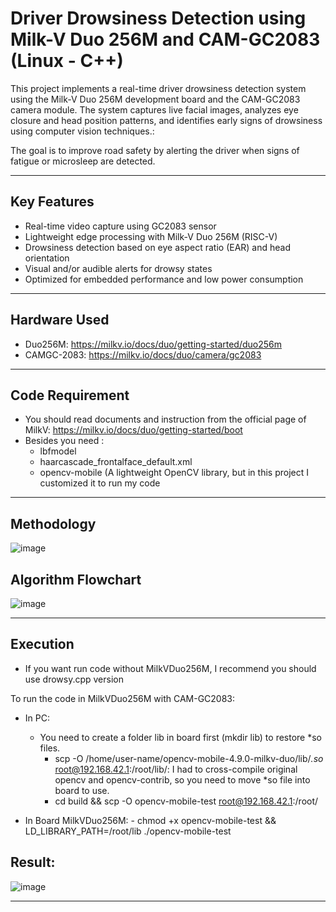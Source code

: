 # Driver Drowsiness Detection using Milk-V Duo 256M and CAM-GC2083 (Linux - C++)

This project implements a real-time driver drowsiness detection system using the Milk-V Duo 256M development board and the CAM-GC2083 camera module. The system captures live facial images, analyzes eye closure and head position patterns, and identifies early signs of drowsiness using computer vision techniques.: 

The goal is to improve road safety by alerting the driver when signs of fatigue or microsleep are detected.

---

## Key Features

- Real-time video capture using GC2083 sensor
- Lightweight edge processing with Milk-V Duo 256M (RISC-V)
- Drowsiness detection based on eye aspect ratio (EAR) and head orientation
- Visual and/or audible alerts for drowsy states
- Optimized for embedded performance and low power consumption

---

## Hardware Used
- Duo256M: https://milkv.io/docs/duo/getting-started/duo256m
- CAMGC-2083: https://milkv.io/docs/duo/camera/gc2083

---
## Code Requirement 
- You should read documents and instruction from the official page of MilkV: https://milkv.io/docs/duo/getting-started/boot
- Besides you need :
    - lbfmodel
    - haarcascade_frontalface_default.xml
    - opencv-mobile (A lightweight OpenCV library, but in this project I customized it to run my code

 ---
## Methodology 
![image](https://github.com/user-attachments/assets/24b1ab25-ec41-4766-9a4f-5568494e374d)

## Algorithm Flowchart
![image](https://github.com/user-attachments/assets/4eaea262-695a-488b-acb9-fbfbf1b09551)

---
## Execution
* If you want run code without MilkVDuo256M, I recommend you should use drowsy.cpp version
  
To run the code in MilkVDuo256M with CAM-GC2083: 
- In PC:
  * You need to create a folder lib in board first (mkdir lib) to restore *so files.
    - scp -O /home/user-name/opencv-mobile-4.9.0-milkv-duo/lib/*.so* root@192.168.42.1:/root/lib/: I had to cross-compile original opencv and opencv-contrib, so you need to move *so file into board        to use. 
    - cd build && scp -O opencv-mobile-test root@192.168.42.1:/root/
    
- In Board MilkVDuo256M:
      - chmod +x opencv-mobile-test && LD_LIBRARY_PATH=/root/lib ./opencv-mobile-test

## Result: 
![image](https://github.com/user-attachments/assets/f38315b2-7700-4c17-b59d-4b5ea6bd7c83)


--- 



